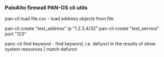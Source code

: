 ### PaloAlto firewall PAN-OS cli utils

pan-cli load file.csv - load address objects from file

pan-cli create "test_address" ip "1.2.3.4/32"
pan-cli create "test_service" port "123"

panc-cli find keyword - find keyword, i.e. defunct in the results of show system resources | match defunct
